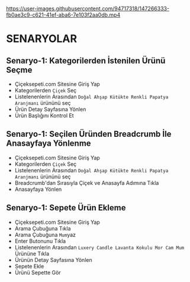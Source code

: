 


https://user-images.githubusercontent.com/94717318/147266333-fb0ae3c9-c621-41ef-aba6-7e103f2aa0db.mp4




# SENARYOLAR
## Senaryo-1: Kategorilerden İstenilen Ürünü Seçme
- Çiçeksepeti.com Sitesine Giriş Yap
- Kategorilerden `Çiçek` Seç
- Listelenenlerin Arasından `Doğal Ahşap Kütükte Renkli Papatya Aranjmanı` ürününü seç
- Ürün Detay Sayfasına Yönlen
- Ürün Başlığını Kontrol Et

## Senaryo-1: Seçilen Üründen Breadcrumb İle Anasayfaya Yönlenme
- Çiçeksepeti.com Sitesine Giriş Yap
- Kategorilerden `Çiçek` Seç
- Listelenenlerin Arasından `Doğal Ahşap Kütükte Renkli Papatya Aranjmanı` ürününü seç
- Breadcrumb'dan Sırasıyla Çiçek ve Anasayfa Adımına  Tıkla
- Anasayfaya Yönlen

## Senaryo-1: Sepete Ürün Ekleme
- Çiçeksepeti.com Sitesine Giriş Yap
- Arama Çubuğuna Tıkla
- Arama Çubuğuna `Mum`yaz
- Enter Butonunu Tıkla
- Listelenenlerin Arasından `Luxery Candle Lavanta Kokulu Mor Cam Mum` Ürününe Tıkla
- Ürünün Detay Sayfasına Yönlen
- Sepete Ekle
- Ürünü Sepette Gör
 


